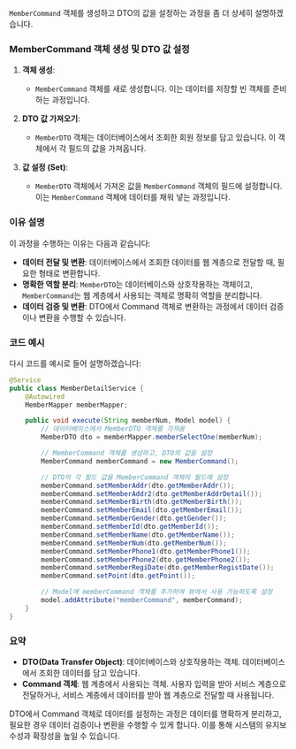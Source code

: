 `MemberCommand` 객체를 생성하고 DTO의 값을 설정하는 과정을 좀 더 상세히 설명하겠습니다.

### MemberCommand 객체 생성 및 DTO 값 설정

1. **객체 생성**:
    - `MemberCommand` 객체를 새로 생성합니다. 이는 데이터를 저장할 빈 객체를 준비하는 과정입니다.

2. **DTO 값 가져오기**:
    - `MemberDTO` 객체는 데이터베이스에서 조회한 회원 정보를 담고 있습니다. 이 객체에서 각 필드의 값을 가져옵니다.

3. **값 설정 (Set)**:
    - `MemberDTO` 객체에서 가져온 값을 `MemberCommand` 객체의 필드에 설정합니다. 이는 `MemberCommand` 객체에 데이터를 채워 넣는 과정입니다.

### 이유 설명

이 과정을 수행하는 이유는 다음과 같습니다:

- **데이터 전달 및 변환**: 데이터베이스에서 조회한 데이터를 웹 계층으로 전달할 때, 필요한 형태로 변환합니다.
- **명확한 역할 분리**: `MemberDTO`는 데이터베이스와 상호작용하는 객체이고, `MemberCommand`는 웹 계층에서 사용되는 객체로 명확히 역할을 분리합니다.
- **데이터 검증 및 변환**: DTO에서 Command 객체로 변환하는 과정에서 데이터 검증이나 변환을 수행할 수 있습니다.

### 코드 예시

다시 코드를 예시로 들어 설명하겠습니다:

```java
@Service
public class MemberDetailService {
    @Autowired
    MemberMapper memberMapper;

    public void execute(String memberNum, Model model) {
        // 데이터베이스에서 MemberDTO 객체를 가져옴
        MemberDTO dto = memberMapper.memberSelectOne(memberNum);

        // MemberCommand 객체를 생성하고, DTO의 값을 설정
        MemberCommand memberCommand = new MemberCommand();

        // DTO의 각 필드 값을 MemberCommand 객체의 필드에 설정
        memberCommand.setMemberAddr(dto.getMemberAddr());
        memberCommand.setMemberAddr2(dto.getMemberAddrDetail());
        memberCommand.setMemberBirth(dto.getMemberBirth());
        memberCommand.setMemberEmail(dto.getMemberEmail());
        memberCommand.setMemberGender(dto.getGender());
        memberCommand.setMemberId(dto.getMemberId());
        memberCommand.setMemberName(dto.getMemberName());
        memberCommand.setMemberNum(dto.getMemberNum());
        memberCommand.setMemberPhone1(dto.getMemberPhone1());
        memberCommand.setMemberPhone2(dto.getMemberPhone2());
        memberCommand.setMemberRegiDate(dto.getMemberRegistDate());
        memberCommand.setPoint(dto.getPoint());

        // Model에 memberCommand 객체를 추가하여 뷰에서 사용 가능하도록 설정
        model.addAttribute("memberCommand", memberCommand);
    }
}
```

### 요약

- **DTO(Data Transfer Object)**: 데이터베이스와 상호작용하는 객체. 데이터베이스에서 조회한 데이터를 담고 있습니다.
- **Command 객체**: 웹 계층에서 사용되는 객체. 사용자 입력을 받아 서비스 계층으로 전달하거나, 서비스 계층에서 데이터를 받아 웹 계층으로 전달할 때 사용됩니다.

DTO에서 Command 객체로 데이터를 설정하는 과정은 데이터를 명확하게 분리하고, 필요한 경우 데이터 검증이나 변환을 수행할 수 있게 합니다. 이를 통해 시스템의 유지보수성과 확장성을 높일 수 있습니다.